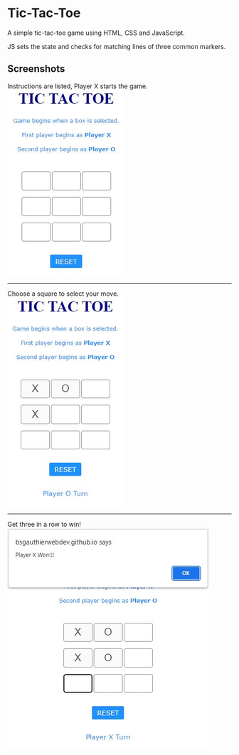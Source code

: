 # Tic-Tac-Toe

A simple tic-tac-toe game using HTML, CSS and JavaScript.

JS sets the state and checks for matching lines of three common markers.

## Screenshots

Instructions are listed, Player X starts the game.
<br />
<img src = 'https://github.com/BsgauthierWebDev/Tic-Tac-Toe/blob/master/Images/screenshot-1.JPG'>

<hr />

Choose a square to select your move.
<br />
<img src = 'https://github.com/BsgauthierWebDev/Tic-Tac-Toe/blob/master/Images/screenshot-2.JPG'>

<hr />

Get three in a row to win!
<br />
<img src = 'https://github.com/BsgauthierWebDev/Tic-Tac-Toe/blob/master/Images/screenshot-3.JPG'>